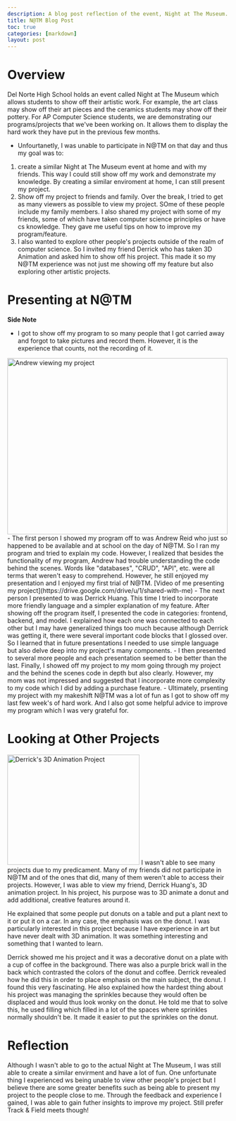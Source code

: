 ```yaml
---
description: A blog post reflection of the event, Night at The Museum.
title: N@TM Blog Post
toc: true
categories: [markdown]
layout: post
---
```


# Overview
Del Norte High School holds an event called Night at The Museum which allows students to show off their artistic work. For example, the art class may show off their art pieces and the ceramics students may show off their pottery. For AP Computer Science students, we are demonstrating our programs/projects that we've been working on. It allows them to display the hard work they have put in the previous few months.
- Unfourtanetly, I was unable to participate in N@TM on that day and thus my goal was to:
1. create a similar Night at The Museum event at home and with my friends. This way I could still show off my work and demonstrate my knowledge. By creating a similar enviroment at home, I can still present my project.
2. Show off my project to friends and family. Over the break, I tried to get as many viewers as possible to view my project. SOme of these people include my family members. I also shared my project with some of my friends, some of which have taken computer science principles or have cs knowledge. They gave me useful tips on how to improve my program/feature.
3. I also wanted to explore other people's projects outside of the realm of computer science. So I invited my friend Derrick who has taken 3D Animation and asked him to show off his project. This made it so my N@TM experience was not just me showing off my feature but also exploring other artistic projects.

# Presenting at N@TM 
**Side Note**
- I got to show off my program to so many people that I got carried away and forgot to take pictures and record them. However, it is the experience that counts, not the recording of it.
<img src="{{site.baseurl}}/images/IMG-0892.jpg" alt="Andrew viewing my project" style="width:500px;height:400px;">
- The first person I showed my program off to was Andrew Reid who just so happened to be available and at school on the day of N@TM. So I ran my program and tried to explain my code. However, I realized that besides the functionality of my program, Andrew had trouble understanding the code behind the scenes. Words like "databases", "CRUD", "API", etc. were all terms that weren't easy to comprehend. However, he still enjoyed my presentation and I enjoyed my first trial of N@TM.
[Video of me presenting my project](https://drive.google.com/drive/u/1/shared-with-me)
- The next person I presented to was Derrick Huang. This time I tried to incorporate more friendly language and a simpler explanation of my feature. After showing off the program itself, I presented the code in categories: frontend, backend, and model. I explained how each one was connected to each other but I may have generalized things too much because although Derrick was getting it, there were several important code blocks that I glossed over. So I learned that in future presentations I needed to use simple language but also delve deep into my project's many components.
- I then presented to several more people and each presentation seemed to be better than the last. Finally, I showed off my project to my mom going through my project and the behind the scenes code in depth but also clearly. However, my mom was not impressed and suggested that I incorporate more complexity to my code which I did by adding a purchase feature. 
- Ultimately, prsenting my project with my makeshift N@TM was a lot of fun as I got to show off my last few week's of hard work. And I also got some helpful advice to improve my program which I was very grateful for.

# Looking at Other Projects
<img src="{{site.baseurl}}/images/Screenshot (103).png" alt="Derrick's 3D Animation Project" style="width:300px;height:250px;">
I wasn't able to see many projects due to my predicament. Many of my friends did not participate in N@TM and of the ones that did, many of them weren't able to access their projects. However, I was able to view my friend, Derrick Huang's, 3D animation project. In his project, his purpose was to 3D animate a donut and add additional, creative features around it. 

He explained that some people put donuts on a table and put a plant next to it or put it on a car. In any case, the emphasis was on the donut. I was particularly interested in this project because I have experience in art but have never dealt with 3D animation. It was something interesting and something that I wanted to learn.

Derrick showed me his project and it was a decorative donut on a plate with a cup of coffee in the background. There was also a purple brick wall in the back which contrasted the colors of the donut and coffee. Derrick revealed how he did this in order to place emphasis on the main subject, the donut. I found this very fascinating. He also explained how the hardest thing about his project was managing the sprinkles because they would often be displaced and would thus look wonky on the donut. He told me that to solve this, he used filling which filled in a lot of the spaces where sprinkles normally shouldn't be. It made it easier to put the sprinkles on the donut.

# Reflection
Although I wasn't able to go to the actual Night at The Museum, I was still able to create a similar envirment and have a lot of fun. One unfortunate thing I experienced ws being unable to view other people's project but I believe there are some greater benefits such as being able to present my project to the people close to me. Through the feedback and experience I gained, I was able to gain futher insights to improve my project. Still prefer Track & Field meets though!